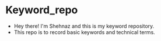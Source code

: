 # Keyword_repo
- Hey there! I'm Shehnaz and this is my keyword repository.
- This repo is to record basic keywords and technical terms.
